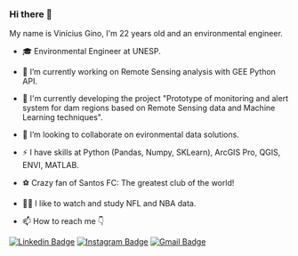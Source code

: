 ### Hi there 👋

My name is Vinícius Gino, I'm 22 years old and an environmental engineer.

- 🎓 Environmental Engineer at UNESP.
- 🔭 I’m currently working on Remote Sensing analysis with GEE Python API.
- 🌱 I'm currently developing the project "Prototype of monitoring and alert system for dam regions based on Remote Sensing data and Machine Learning techniques".
- 👯 I’m looking to collaborate on evironmental data solutions.
- ⚡ I have skills at Python (Pandas, Numpy, SKLearn), ArcGIS Pro, QGIS, ENVI, MATLAB.
- ⚽ Crazy fan of Santos FC: The greatest club of the world!
- 🏈🏀 I like to watch and study NFL and NBA data.

- 📫 How to reach me 👇

[![Linkedin Badge](https://img.shields.io/badge/-LinkedIn-blue?style=flat-square&logo=Linkedin&logoColor=white&link=https://www.linkedin.com/in/vinícius-gino-826626175/)](https://www.linkedin.com/in/vinícius-gino-826626175/) [![Instagram Badge](https://img.shields.io/badge/-Instagram-violet?style=flat-square&logo=Instagram&logoColor=white&link=https://www.instagram.com/gino_vinicius/)](https://www.instagram.com/gino_vinicius/) [![Gmail Badge](https://img.shields.io/badge/-vinicius.gino@unesp.br-6633cc?style=flat-square&logo=Gmail&logoColor=white&link=mailto:vinicius.gino@unesp.br)](mailto:vinicius.gino@unesp.br)
